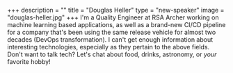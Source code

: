 +++
description = ""
title = "Douglas Heller"
type = "new-speaker"
image = "douglas-heller.jpg"
+++
I'm a Quality Engineer at RSA Archer working on machine learning based applications, as well as a brand-new CI/CD pipeline for a company that's been using the same release vehicle for almost two decades (DevOps transformation).  I can't get enough information about interesting technologies, especially as they pertain to the above fields.  Don't want to talk tech?  Let's chat about food, drinks, astronomy, or _your_ favorite hobby!